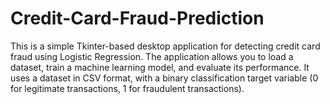# Credit-Card-Fraud-Prediction
This is a simple Tkinter-based desktop application for detecting credit card fraud using Logistic Regression. The application allows you to load a dataset, train a machine learning model, and evaluate its performance. It uses a dataset in CSV format, with a binary classification target variable (0 for legitimate transactions, 1 for fraudulent transactions).
